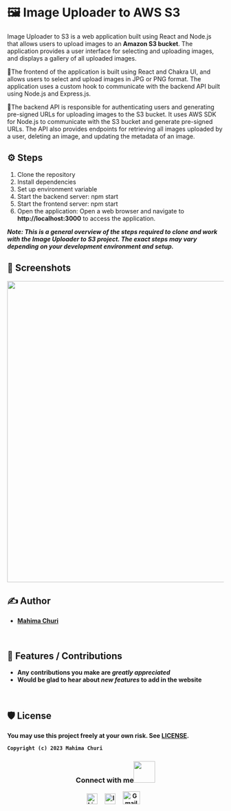 # 🖼️ Image Uploader to AWS S3

Image Uploader to S3 is a web application built using React and Node.js that allows users to upload images to an <b>Amazon S3 bucket</b>. The application provides a user interface for selecting and uploading images, and displays a gallery of all uploaded images.

📌The frontend of the application is built using React and Chakra UI, and allows users to select and upload images in JPG or PNG format. The application uses a custom hook to communicate with the backend API built using Node.js and Express.js.

📌The backend API is responsible for authenticating users and generating pre-signed URLs for uploading images to the S3 bucket. It uses AWS SDK for Node.js to communicate with the S3 bucket and generate pre-signed URLs. The API also provides endpoints for retrieving all images uploaded by a user, deleting an image, and updating the metadata of an image.

## ⚙️ Steps 
1. Clone the repository
2. Install dependencies
3. Set up environment variable
4. Start the backend server: npm start
5. Start the frontend server: npm start
6. Open the application: Open a web browser and navigate to <b>http://localhost:3000</b> to access the application.

<b><i>
Note: This is a general overview of the steps required to clone and work with the Image Uploader to S3 project. The exact steps may vary depending on your development environment and setup.
</i>
<b>


## 👀 Screenshots
<div align="center">
<img src ="/assets/todo.png" width="700px">
</div>

## ✍ Author

- [Mahima Churi](https://github.com/Mahitej28)

<br>

## 📌 Features / Contributions
 - Any contributions you make are *greatly appreciated*
 - Would be glad to hear about *new features* to add in the website

<br>


## 🛡 License

You may use this project freely at your own risk. See [LICENSE](https://choosealicense.com/licenses/mit/).

    Copyright (c) 2023 Mahima Churi



<div align="center">
<h3> Connect with me<a href="https://gifyu.com/image/Zy2f"><img src="https://github.com/milaan9/milaan9/blob/main/Handshake.gif" width="50px"></a>
</h3> 
<p align="center">
    <a href="https://www.linkedin.com/in/mahimachuri" target="_blank"><img alt="LinkedIn" width="25px" src="https://cdn-icons-png.flaticon.com/512/3536/3536505.png"></a> &nbsp&nbsp&nbsp
    <a href="https://www.instagram.com/infoelegant10" target="_blank"><img alt="Instagram" width="25px" src="https://cdn-icons-png.flaticon.com/512/1384/1384063.png"></a> &nbsp&nbsp&nbsp
     <a href="mailto:mahimachuri.28@gmail.com" target="_blank"><img alt="Gmail" width="40px" height="30px" src="https://github.com/TheDudeThatCode/TheDudeThatCode/blob/master/Assets/Gmail.svg"></a>&nbsp&nbsp&nbsp
   </p>

